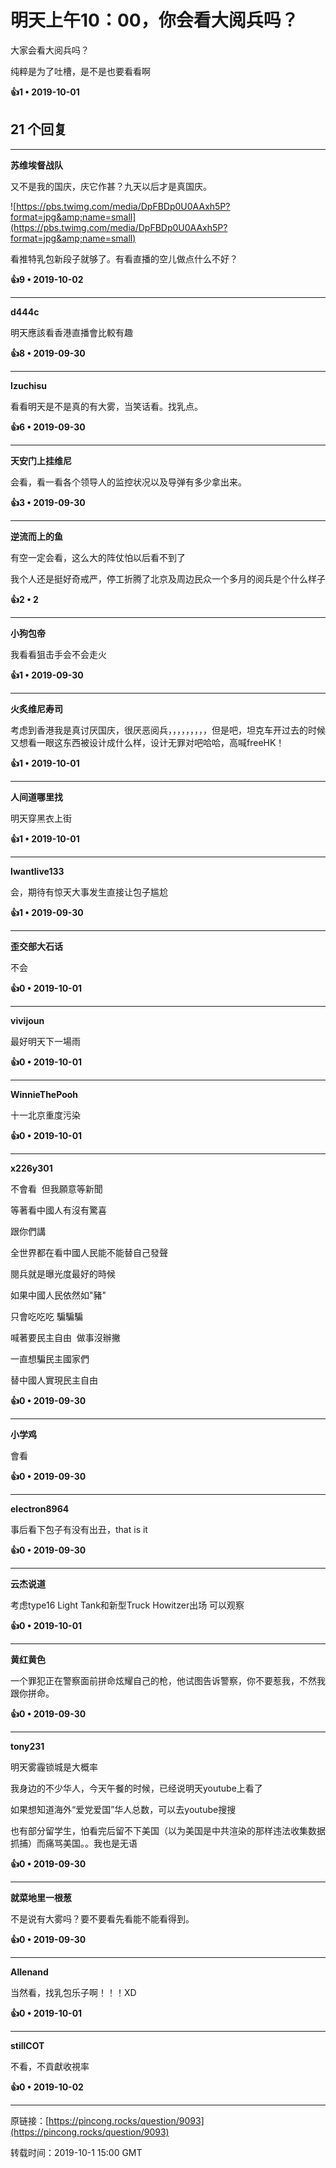 # 明天上午10：00，你会看大阅兵吗？ 

大家会看大阅兵吗？

纯粹是为了吐槽，是不是也要看看啊 

**👍1 • 2019-10-01**

## 21 个回复

---
**苏维埃督战队**

又不是我的国庆，庆它作甚？九天以后才是真国庆。

![https://pbs.twimg.com/media/DpFBDp0U0AAxh5P?format=jpg&amp;name=small](https://pbs.twimg.com/media/DpFBDp0U0AAxh5P?format=jpg&amp;name=small)

看推特乳包新段子就够了。有看直播的空儿做点什么不好？ 

**👍9 • 2019-10-02**

---
**d444c**

明天應該看香港直播會比較有趣 

**👍8 • 2019-09-30**

---
**Izuchisu**

看看明天是不是真的有大雾，当笑话看。找乳点。 

**👍6 • 2019-09-30**

---
**天安门上挂维尼**

会看，看一看各个领导人的监控状况以及导弹有多少拿出来。 

**👍3 • 2019-09-30**

---
**逆流而上的鱼**

有空一定会看，这么大的阵仗怕以后看不到了

我个人还是挺好奇戒严，停工折腾了北京及周边民众一个多月的阅兵是个什么样子 

**👍2 • 2**

---
**小狗包帝**

我看看狙击手会不会走火 

**👍1 • 2019-09-30**

---
**火炙维尼寿司**

考虑到香港我是真讨厌国庆，很厌恶阅兵，，，，，，，，，但是吧，坦克车开过去的时候又想看一眼这东西被设计成什么样，设计无罪对吧哈哈，高喊freeHK！ 

**👍1 • 2019-10-01**

---
**人间道哪里找**

明天穿黑衣上街 

**👍1 • 2019-10-01**

---
**Iwantlive133**

会，期待有惊天大事发生直接让包子尴尬 

**👍1 • 2019-09-30**

---
**歪交部大石话**

不会 

**👍0 • 2019-10-01**

---
**vivijoun**

最好明天下一場雨  

**👍0 • 2019-10-01**

---
**WinnieThePooh**

十一北京重度污染 

**👍0 • 2019-10-01**

---
**x226y301**

不會看  但我願意等新聞

等著看中國人有沒有驚喜

跟你們講

全世界都在看中國人民能不能替自己發聲

閱兵就是曝光度最好的時候

如果中國人民依然如&quot;豬&quot;

只會吃吃吃 騙騙騙

喊著要民主自由  做事沒辦撇  

一直想騙民主國家們  

替中國人實現民主自由 

**👍0 • 2019-09-30**

---
**小学鸡**

會看 

**👍0 • 2019-09-30**

---
**electron8964**

事后看下包子有没有出丑，that is it 

**👍0 • 2019-09-30**

---
**云杰说道**

考虑type16 Light Tank和新型Truck Howitzer出场 可以观察 

**👍0 • 2019-10-01**

---
**黄红黄色**

一个罪犯正在警察面前拼命炫耀自己的枪，他试图告诉警察，你不要惹我，不然我跟你拼命。 

**👍0 • 2019-09-30**

---
**tony231**

明天雾霾锁城是大概率

我身边的不少华人，今天午餐的时候，已经说明天youtube上看了

如果想知道海外“爱党爱国”华人总数，可以去youtube搜搜

也有部分留学生，怕看完后留不下美国（以为美国是中共渲染的那样违法收集数据抓捕）而痛骂美国。。我也是无语 

**👍0 • 2019-09-30**

---
**就菜地里一根葱**

不是说有大雾吗？要不要看先看能不能看得到。 

**👍0 • 2019-09-30**

---
**Allenand**

当然看，找乳包乐子啊！！！XD 

**👍0 • 2019-10-01**

---
**stillCOT**

不看，不貢獻收視率 

**👍0 • 2019-10-02**

---
原链接：[https://pincong.rocks/question/9093](https://pincong.rocks/question/9093)

转载时间：2019-10-1 15:00 GMT